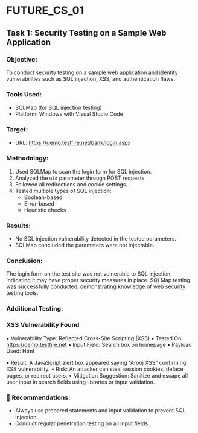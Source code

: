 # FUTURE_CS_01
## Task 1: Security Testing on a Sample Web Application

### Objective:
To conduct security testing on a sample web application and identify vulnerabilities such as SQL injection, XSS, and authentication flaws.

### Tools Used:
- SQLMap (for SQL injection testing)
- Platform: Windows with Visual Studio Code

### Target:
- URL: https://demo.testfire.net/bank/login.aspx

### Methodology:
1. Used SQLMap to scan the login form for SQL injection.
2. Analyzed the `uid` parameter through POST requests.
3. Followed all redirections and cookie settings.
4. Tested multiple types of SQL injection:
   - Boolean-based
   - Error-based
   - Heuristic checks

### Results:
- No SQL injection vulnerability detected in the tested parameters.
- SQLMap concluded the parameters were not injectable.

###  Conclusion:
The login form on the test site was not vulnerable to SQL injection, indicating it may have proper security measures in place. SQLMap testing was successfully conducted, demonstrating knowledge of web security testing tools.

### Additional Testing:
### XSS Vulnerability Found
•	Vulnerability Type: Reflected Cross-Site Scripting (XSS)
•	Tested On: https://demo.testfire.net
•	Input Field: Search box on homepage
•	Payload Used:
Html
<script>alert("Arooj XSS")</script>
•	Result: A JavaScript alert box appeared saying “Arooj XSS” confirming XSS vulnerability.
•	Risk: An attacker can steal session cookies, deface pages, or redirect users.
•	Mitigation Suggestion: Sanitize and escape all user input in search fields using libraries or input validation.

### 🔹 Recommendations:
- Always use prepared statements and input validation to prevent SQL injection.
- Conduct regular penetration testing on all input fields.

